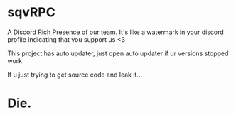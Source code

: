 # sqvRPC
A Discord Rich Presence of our team. It's like a watermark in your discord profile indicating that you support us &lt;3

This project has auto updater, just open auto updater if ur versions stopped work

If u just trying to get source code and leak it...
# Die.
